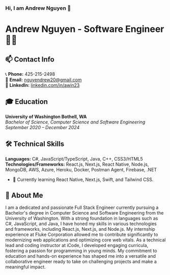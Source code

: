 ### Hi, I am Andrew Nguyen  👋

# Andrew Nguyen - Software Engineer 👨‍💻

## 📫 Contact Info
📞 **Phone:** 425-215-2498  
📧 **Email:** nguyendrew20@gmail.com  
🔗 **LinkedIn:** [linkedin.com/in/awin23](https://www.linkedin.com/in/awin23/)  

## 🎓 Education 
**University of Washington Bothell, WA**  
*Bachelor of Science, Computer Science and Software Engineering*  
*September 2020 – December 2024*

## 🛠️ Technical Skills 
**Languages:** C#, JavaScript/TypeScript, Java, C++, CSS3/HTML5  
**Technologies/Frameworks:** React.js, Next.js, React Native, Node.js, MongoDB, AWS, Azure, Heroku, Docker, Postman Agent, Firebase, .NET

- 🌱 Currently learning React Native, Next.js, Swift, and Tailwind CSS.

## 🚀 About Me 
I am a dedicated and passionate Full Stack Engineer currently pursuing a Bachelor's degree in Computer Science and Software Engineering from the University of Washington. With a strong foundation in languages such as C#, JavaScript, and Java, I have honed my skills in various technologies and frameworks, including React.js, Next.js, and Node.js. My internship experience at Fluke Corporation allowed me to contribute significantly to modernizing web applications and optimizing core web vitals. As a technical lead and coding instructor at iCode, I developed engaging curricula, fostering a passion for programming in young minds. My commitment to education and hands-on experience has shaped me into a versatile and collaborative engineer ready to take on challenging projects and make a meaningful impact.
